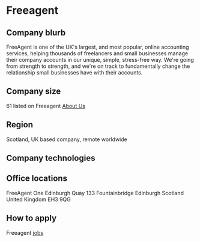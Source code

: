 # Freeagent

## Company blurb

FreeAgent is one of the UK's largest, and most popular, online accounting services, helping thousands of freelancers and small businesses manage their company accounts in our unique, simple, stress-free way. We're going from strength to strength, and we're on track to fundamentally change the relationship small businesses have with their accounts.

## Company size

61 listed on Freeagent [About Us](http://www.freeagent.com/company/about-us)

## Region

Scotland, UK based company, remote worldwide

## Company technologies


## Office locations

FreeAgent
One Edinburgh Quay
133 Fountainbridge
Edinburgh
Scotland United Kingdom
EH3 9QG

## How to apply

Freeagent [jobs](http://www.freeagent.com/company/jobs/)
